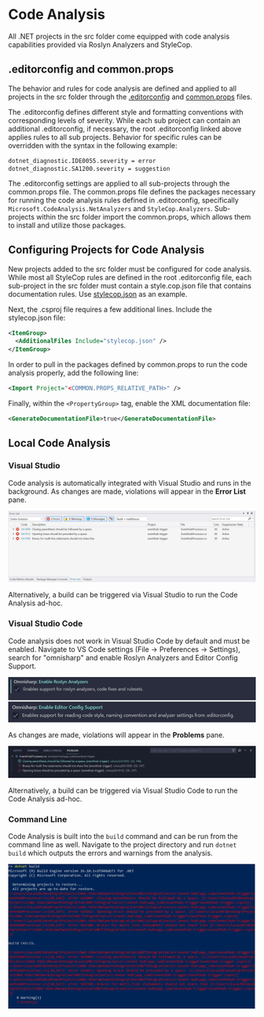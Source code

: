# Code Analysis

All .NET projects in the src folder come equipped with code analysis capabilities provided via Roslyn Analyzers and StyleCop.

## .editorconfig and common.props

The behavior and rules for code analysis are defined and applied to all projects in the src folder through the [.editorconfig](../src/.editorconfig) and [common.props](../src/common.props) files.

The .editorconfig defines different style and formatting conventions with corresponding levels of severity. While each sub project can contain an additional .editorconfig, if necessary, the root .editorconfig linked above applies rules to all sub projects. Behavior for specific rules can be overridden with the syntax in the following example:

```.editorconfig
dotnet_diagnostic.IDE0055.severity = error
dotnet_diagnostic.SA1200.severity = suggestion
```

The .editorconfig settings are applied to all sub-projects through the common.props file. The common.props file defines the packages necessary for running the code analysis rules defined in .editorconfig, specifically `Microsoft.CodeAnalysis.NetAnalyzers` and `StyleCop.Analyzers`. Sub-projects within the src folder import the common.props, which allows them to install and utilize those packages.

## Configuring Projects for Code Analysis

New projects added to the src folder must be configured for code analysis. While most all StyleCop rules are defined in the root .editorconfig file, each sub-project in the src folder must contain a style.cop.json file that contains documentation rules. Use [stylecop.json](../src/common/app_code/eventhub-trigger/stylecop.json) as an example.

Next, the .csproj file requires a few additional lines. Include the stylecop.json file:

```xml
<ItemGroup>
  <AdditionalFiles Include="stylecop.json" />
</ItemGroup>
```

In order to pull in the packages defined by common.props to run the code analysis properly, add the following line:

```xml
<Import Project="<COMMON.PROPS_RELATIVE_PATH>" />
```

Finally, within the `<PropertyGroup>` tag, enable the XML documentation file:

```xml
<GenerateDocumentationFile>true</GenerateDocumentationFile>
```

## Local Code Analysis

### Visual Studio

Code analysis is automatically integrated with Visual Studio and runs in the background. As changes are made, violations will appear in the **Error List** pane.

![VS Error List](.attachments/code-analysis/VSErrorList.JPG)

Alternatively, a build can be triggered via Visual Studio to run the Code Analysis ad-hoc.

### Visual Studio Code

Code analysis does not work in Visual Studio Code by default and must be enabled. Navigate to VS Code settings (File -> Preferences -> Settings), search for "omnisharp" and enable Roslyn Analyzers and Editor Config Support.

![Enable Roslyn Analyzers](.attachments/code-analysis/enableRoslynAnalyzers.JPG)
![Enable Editor Config Support](.attachments/code-analysis/enableEditorConfig.JPG)

As changes are made, violations will appear in the **Problems** pane.

![VS Code Problems](.attachments/code-analysis/VSCodeProblems.JPG)

Alternatively, a build can be triggered via Visual Studio Code to run the Code Analysis ad-hoc.

### Command Line

Code Analysis is built into the `build` command and can be run from the command line as well. Navigate to the project directory and run `dotnet build` which outputs the errors and warnings from the analysis.

![Command Line Output](.attachments/code-analysis/commandLine.JPG)
